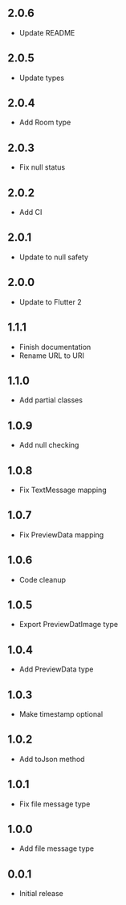 ## 2.0.6

- Update README

## 2.0.5

- Update types

## 2.0.4

- Add Room type

## 2.0.3

- Fix null status

## 2.0.2

- Add CI

## 2.0.1

- Update to null safety

## 2.0.0

- Update to Flutter 2

## 1.1.1

- Finish documentation
- Rename URL to URI

## 1.1.0

- Add partial classes

## 1.0.9

- Add null checking

## 1.0.8

- Fix TextMessage mapping

## 1.0.7

- Fix PreviewData mapping

## 1.0.6

- Code cleanup

## 1.0.5

- Export PreviewDatImage type

## 1.0.4

- Add PreviewData type

## 1.0.3

- Make timestamp optional

## 1.0.2

- Add toJson method

## 1.0.1

- Fix file message type

## 1.0.0

- Add file message type

## 0.0.1

- Initial release
